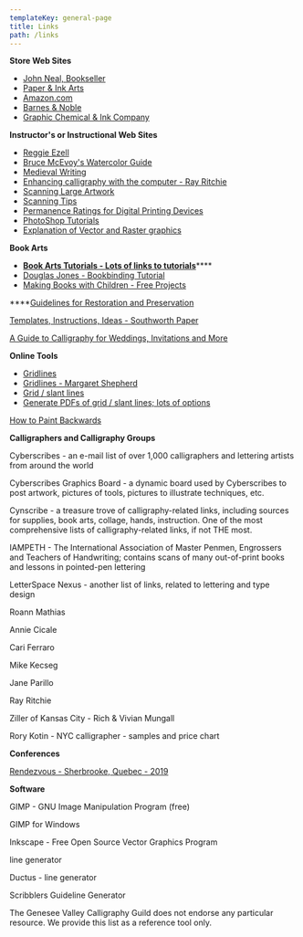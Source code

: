 ```yaml
---
templateKey: general-page
title: Links
path: /links
---
```

**Store Web Sites**

* [John Neal, Bookseller](https://www.johnnealbooks.com/jnb/)
* [Paper & Ink Arts](https://www.paperinkarts.com/)
* [Amazon.com](https://www.amazon.com/)
* [Barnes & Noble](https://www.barnesandnoble.com/)
* [Graphic Chemical & Ink Company](https://www.graphicchemical.com/Default.asp)

**Instructor's or Instructional Web Sites**

* [Reggie Ezell](http://www.reggieezell.com/)
* [Bruce McEvoy's Watercolor Guide](http://www.handprint.com/HP/WCL/water.html)
* [Medieval Writing](http://medievalwriting.50megs.com/writing.htm)
* [Enhancing calligraphy with the computer - Ray Ritchie](http://www.rritchie.com/pages/step1.html)
* [Scanning Large Artwork](http://www.wetcanvas.com/ArtSchool/StudioTips/ScanBigImages/)
* [Scanning Tips](https://www.scantips.com/)
* [Permanence Ratings for Digital Printing Devices](http://www.wilhelm-research.com/)
* [PhotoShop Tutorials](http://www.myjanee.com/tutorials.htm)
* [Explanation of Vector and Raster graphics](http://www.myjanee.com/tuts/shapes6/shapes6.htm)

**Book Arts**

* [**Book Arts Tutorials - Lots of links to tutorials**](http://www.philobiblon.com/tutorials.shtml)****
* [Douglas Jones - Bookbinding Tutorial](http://homepage.divms.uiowa.edu/~jones/making/book/index.shtml)
* [Making Books with Children - Free Projects](http://www.makingbooks.com/freeprojects.shtml)

****[Guidelines for Restoration and Preservation](https://www.barcodesinc.com/articles/restoration-preservation-guidelines.htm)

[Templates, Instructions, Ideas - Southworth Paper](http://www.southworth.com/specialty/templates-specialty/)

[A Guide to Calligraphy for Weddings, Invitations and More](https://www.beau-coup.com/articles/guide-to-calligraphy-for-weddings-invitations-more.htm)

**Online Tools**

* [Gridlines](https://www.scribblers.co.uk/guideline-generator/)
* [Gridlines - Margaret Shepherd](http://www.margaretshepherd.com/worldcalligraphy_print.html)
* [Grid / slant lines](http://www.anomaly.org/debbie/calligraphy/guidelines.html)
* [Generate PDFs of grid / slant lines; lots of options](http://www.allunderone.org/calligraphy2/calligraphy.php)

[How to Paint Backwards](http://www.watercolor-online.com/Articles/Backwards/backwards.phtml)

**Calligraphers and Calligraphy Groups**

Cyberscribes - an e-mail list of over 1,000 calligraphers and lettering artists from around the world

Cyberscribes Graphics Board - a dynamic board used by Cyberscribes to post artwork, pictures of tools, pictures to illustrate techniques, etc.

Cynscribe - a treasure trove of calligraphy-related links, including sources for supplies, book arts, collage, hands, instruction. One of the most comprehensive lists of calligraphy-related links, if not THE most.

IAMPETH - The International Association of Master Penmen, Engrossers and Teachers of Handwriting; contains scans of many out-of-print books and lessons in pointed-pen lettering

LetterSpace Nexus - another list of links, related to lettering and type design

Roann Mathias

Annie Cicale

Cari Ferraro

Mike Kecseg

Jane Parillo

Ray Ritchie

Ziller of Kansas City - Rich & Vivian Mungall

Rory Kotin - NYC calligrapher - samples and price chart

**Conferences**

[Rendezvous - Sherbrooke, Quebec - 2019](https://rendezvouscalligraphy.org/en/index)

**Software**

GIMP - GNU Image Manipulation Program (free)

GIMP for Windows

Inkscape - Free Open Source Vector Graphics Program

line generator

Ductus - line generator

Scribblers Guideline Generator

The Genesee Valley Calligraphy Guild does not endorse any particular resource. We provide this list as a reference tool only.
